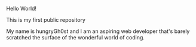 Hello World!

This is my first public repository

My name is hungryGh0st and I am an aspiring web developer 
that's barely scratched the surface of the wonderful world of coding.

